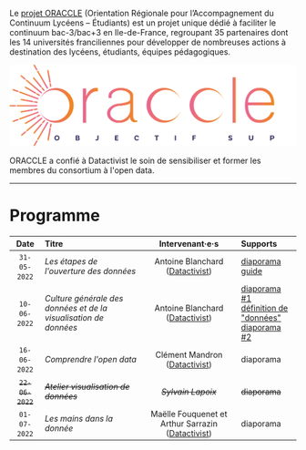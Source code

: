 Le [projet ORACCLE](https://oraccle.fr) (Orientation Régionale pour l’Accompagnement du Continuum Lycéens – Étudiants)
est un projet unique dédié à faciliter le continuum bac-3/bac+3 en Ile-de-France, regroupant 35 partenaires dont les 14 universités franciliennes pour développer de nombreuses actions à destination des lycéens, étudiants, équipes pédagogiques.

![](./img/oraccle_logo.png)

ORACCLE a confié à Datactivist le soin de sensibiliser et former les membres du consortium à l'open data.

***

# Programme

| Date | Titre | Intervenant·e·s | Supports
| :---: | :--- | :---: | :---|
| `31-05-2022` | *Les étapes de l'ouverture des données* | Antoine Blanchard ([Datactivist](http://datactivist.coop/)) | [diaporama](http://datactivist.coop/oraccle/open_data_pipeline) <br/> [guide](https://docs.google.com/presentation/d/1BR0tYG2uYfA3tSkbxtPXSiY2h_iMsHynzoQDbRJ7OLo/edit?usp=sharing) |
| `10-06-2022` | *Culture générale des données et de la visualisation de données* | Antoine Blanchard ([Datactivist](http://datactivist.coop/)) | [diaporama #1](http://datactivist.coop/oraccle/culture_g/donnees.html) <br /> [définition de "données"](http://datactivist.coop/oraccle/culture_g/Definitions_donnees.pdf)<br /> [diaporama #2](http://datactivist.coop/oraccle/culture_g/dataviz.html) |
| `16-06-2022` | *Comprendre l'open data* | Clément Mandron ([Datactivist](http://datactivist.coop/)) | diaporama |
| ~~`22-06-2022`~~ | ~~*Atelier visualisation de données*~~ | ~~*Sylvain Lapoix*~~ | ~~diaporama~~ |
| `01-07-2022` | *Les mains dans la donnée* | Maëlle Fouquenet et Arthur Sarrazin ([Datactivist](http://datactivist.coop/)) | diaporama |
